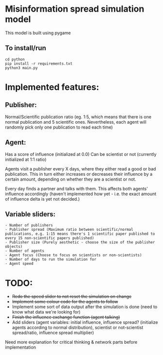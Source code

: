 # Misinformation spread simulation model

This model is built using pygame

## To install/run
```
cd python
pip install -r requirements.txt
python3 main.py
```

# Implemented features:

## Publisher:
Normal/Scientific publication ratio (eg. 1:5, which means that there is one normal publication and 5 scientific ones. Nevertheless, each agent will randomly pick only one publication to read each time)

## Agent:
Has a score of influence (initialized at 0.0)
Can be scientist or not (currently initialized at 1:1 ratio)

Agents visit a publisher every X days, where they either read a good or bad publication. This in turn either increases or decreases their influence by a certain amount, depending on whether they are a scientist or not. 

Every day finds a partner and talks with them. This affects both agents' influence accordingly (haven't implemented how yet - i.e. the exact amount of influence delta is yet not decided.)

## Variable sliders:
	- Number of publishers
	- Publisher spread (Maximum ratio between scientific/normal publications, e.g. 1:15 means there's 1 scientific paper published to every 15 non-scientific papers published)
	- Publisher size (Purely aesthetic - choose the size of the publisher objects)
	- Number of agents
	- Agent focus (Choose to focus on scientists or non-scientists)
	- Number of days to run the simulation for
	- Agent speed
	
# TODO:
- ~~Redo the speed slider to not reset the simulation on change~~
- ~~Implement some colour code for the agents to follow~~
- Implement some sort of data output after the simulation is done (need to know what data we're looking for)
- ~~Finish the influence exchange function (agent talking)~~
- Add sliders (agent variables: initial influence, influence spread? (initialize agents according to normal distribution), scientist or not-scientist spread/ratio, influence spread multiplier)

Need more explanation for critical thinking & network parts before implementation